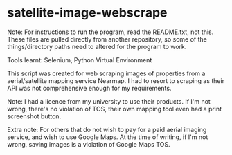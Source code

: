 # satellite-image-webscrape

Note: For instructions to run the program, read the README.txt, not this. These files are pulled directly from another repository, so some of the things/directory paths need to altered for the program to work.

Tools learnt: Selenium, Python Virtual Environment

This script was created for web scraping images of properties from a aerial/satellite mapping service Nearmap. I had to resort to scraping as their API was not comprehensive enough for my requirements.

Note: I had a licence from my university to use their products. If I'm not wrong, there's no violation of TOS, their own mapping tool even had a print screenshot button.

Extra note: For others that do not wish to pay for a paid aerial imaging service, and wish to use Google Maps. At the time of writing, if I'm not wrong, saving images is a violation of Google Maps TOS.
